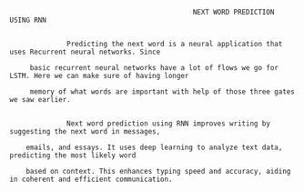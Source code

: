                                                  NEXT WORD PREDICTION USING RNN


                  Predicting the next word is a neural application that uses Recurrent neural networks. Since
                
         basic recurrent neural networks have a lot of flows we go for LSTM. Here we can make sure of having longer
        
         memory of what words are important with help of those three gates we saw earlier.


                  Next word prediction using RNN improves writing by suggesting the next word in messages,
                  
        emails, and essays. It uses deep learning to analyze text data, predicting the most likely word
        
        based on context. This enhances typing speed and accuracy, aiding in coherent and efficient communication. 

